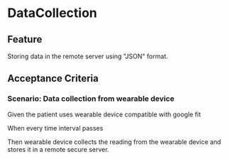 # DataCollection

## Feature

Storing data in the remote server using "JSON" format.

## Acceptance Criteria

### Scenario: Data collection from wearable device

  Given the patient uses wearable device compatible with google fit

  When every time interval passes

  Then wearable device collects the reading from the wearable device and stores
  it in a remote secure server.
